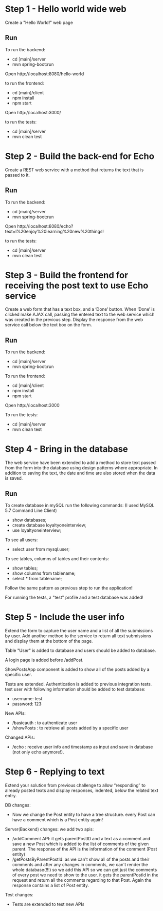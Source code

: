 # Step 1 - Hello world wide web

Create a "Hello World!" web page

## Run

To run the backend:
- cd [main]/server
- mvn spring-boot:run

Open http://localhost:8080/hello-world

to run the frontend:
- cd [main]/client
- npm install
- npm start

Open http://localhost:3000/


to run the tests:
- cd [main]/server
- mvn clean test


# Step 2 - Build the back-end for Echo

Create a REST web service with a method that returns the text that is passed to it.

## Run

To run the backend:
- cd [main]/server
- mvn spring-boot:run

Open http://localhost:8080/echo?text=I%20enjoy%20learning%20new%20things!

to run the tests:
- cd [main]/server
- mvn clean test

# Step 3 - Build the frontend for receiving the post text to use Echo service

Create a web form that has a text box, and a ‘Done’ button. When ‘Done’ is clicked make AJAX call, passing the entered text to the web service which was created in the previous step. Display the response from the web service call below the text box on the form.

## Run

To run the backend:
- cd [main]/server
- mvn spring-boot:run

To run the frontend:
- cd [main]/client
- npm install
- npm start

Open http://localhost:3000

To run the tests:
- cd [main]/server
- mvn clean test

# Step 4 - Bring in the database

The web service have been extended to add a method to store text passed from the form into the database using design patterns where appropriate. In addition to saving the text, the date and time are also stored when the data is saved.


## Run

To create database in mySQL run the following commands:
(I used MySQL 5.7 Command Line Client)
- show databases;
- create database loyaltyoneinterview;
- use loyaltyoneinterview;

To see all users:
- select user from mysql.user;

To see tables, columns of tables and their contents:
- show tables;
- show columns from tablename;
- select * from tablename; 

Follow the same pattern as previous step to run the application!

For running the tests, a "test" profile and a test database was added!


# Step 5 - Include the user info

Extend the form to capture the user name and a list of all the submissions by user. Add another method to the service to return all text submissions and display them at the bottom of the page.

Table "User" is added to database and users should be added to database.

A login page is added before /addPost.

ShowPostsApp component is added to show all of the posts added by a specific user.

Tests are extended. Authentication is added to previous integration tests.
test user with following information should be added to test database: 
- username: test
- password: 123 


New APIs:
- /basicauth : to authenticate user
- /showPosts : to retrieve all posts added by a specific user

Changed APIs:
- /echo : receive user info and timestamp as input and save in database (not only echo anymore!).

 

# Step 6 - Replying to text

Extend your solution from previous challenge to allow “responding” to already posted texts and display responses, indented, below the related text entry.

DB changes: 
- Now we change the Post entity to have a tree structure. every Post can have a comment which is a Post entity again!

Server(Backend) changes: we add two apis:
- /addComment API: it gets parentPostID and a text as a comment and save a new Post which is added to the list of comments of the given parent. The response of the API is the information of the comment (Post entity)
- /getPostsByParentPostId: as we can't show all of the posts and their comments and after any changes in comments, we can't render the whole database(!!!) so we add this API so we can get just the comments of every post we need to show to the user. it gets the parentPostId in the request and return all the comments regarding to that Post. Again the response contains a list of Post entity.

Test changes:
- Tests are extended to test new APIs

  
